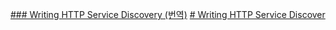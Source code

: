 [### Writing HTTP Service Discovery (번역)](https://godekdls.github.io/Prometheus/http-sd/#comparison-between-file-based-sd-and-http-sd)
[# Writing HTTP Service Discover](https://prometheus.io/docs/prometheus/latest/http_sd/)
